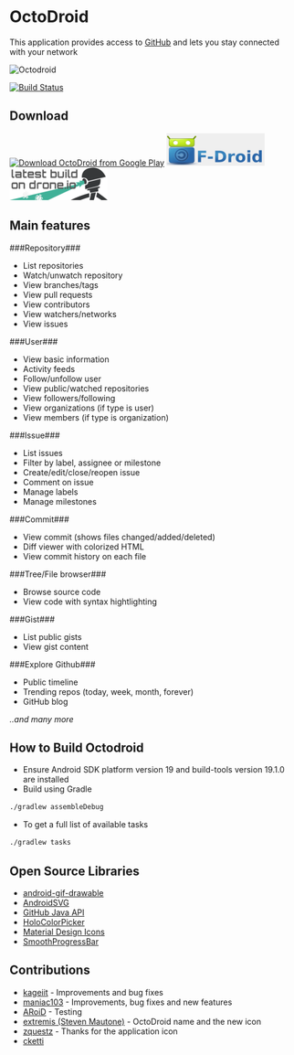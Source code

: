 OctoDroid
=========
This application provides access to [GitHub](https://github.com/) and lets you stay connected with your network

![Octodroid](https://raw.githubusercontent.com/slapperwan/gh4a/master/res/drawable-xxhdpi/octodroid.png)

[![Build Status](https://drone.io/github.com/slapperwan/gh4a/status.png)](https://drone.io/github.com/slapperwan/gh4a/latest)

Download
--------
[![Download OctoDroid from Google Play](http://www.android.com/images/brand/android_app_on_play_large.png)](https://play.google.com/store/apps/details?id=com.gh4a) [![Download OctoDroid from F-Droid.org](https://raw.githubusercontent.com/kageiit/images-host/master/badges/fdroid-badge.png)](http://f-droid.org/repository/browse/?fdfilter=octodroid&fdid=com.gh4a) [![Download latest debug from drone.io](https://raw.githubusercontent.com/kageiit/images-host/master/badges/drone-io-badge.png)](https://drone.io/github.com/slapperwan/gh4a/files/build/outputs/apk/gh4a-debug.apk)


Main features
-------------

###Repository###
* List repositories
* Watch/unwatch repository
* View branches/tags
* View pull requests
* View contributors
* View watchers/networks
* View issues

###User###
* View basic information
* Activity feeds
* Follow/unfollow user
* View public/watched repositories
* View followers/following
* View organizations (if type is user)
* View members (if type is organization)

###Issue###
* List issues
* Filter by label, assignee or milestone
* Create/edit/close/reopen issue
* Comment on issue
* Manage labels
* Manage milestones

###Commit###
* View commit (shows files changed/added/deleted)
* Diff viewer with colorized HTML
* View commit history on each file

###Tree/File browser###
* Browse source code
* View code with syntax hightlighting

###Gist###
* List public gists
* View gist content

###Explore Github###
* Public timeline
* Trending repos (today, week, month, forever)
* GitHub blog

*..and many more*

How to Build Octodroid
----------------------
- Ensure Android SDK platform version 19 and build-tools version 19.1.0 are installed
- Build using Gradle

```bash
./gradlew assembleDebug
```

- To get a full list of available tasks

```bash
./gradlew tasks
```

Open Source Libraries
---------------------
* [android-gif-drawable](https://github.com/koral--/android-gif-drawable)
* [AndroidSVG](https://github.com/BigBadaboom/androidsvg)
* [GitHub Java API](https://github.com/maniac103/egit-github/tree/master/org.eclipse.egit.github.core)
* [HoloColorPicker](https://github.com/LarsWerkman/HoloColorPicker)
* [Material Design Icons](https://github.com/google/material-design-icons)
* [SmoothProgressBar](https://github.com/castorflex/SmoothProgressBar)

Contributions
-------------
* [kageiit](https://github.com/kageiit) - Improvements and bug fixes
* [maniac103](https://github.com/maniac103) - Improvements, bug fixes and new features
* [ARoiD](https://github.com/ARoiD) - Testing
* [extremis (Steven Mautone)](https://github.com/extremis) - OctoDroid name and the new icon
* [zquestz](https://github.com/zquestz) - Thanks for the application icon
* [cketti](https://github.com/cketti)
